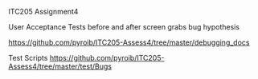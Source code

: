 ITC205 Assignment4

User Acceptance Tests
before and after screen grabs
bug hypothesis

https://github.com/pyroib/ITC205-Assess4/tree/master/debugging_docs

Test Scripts
https://github.com/pyroib/ITC205-Assess4/tree/master/test/Bugs

